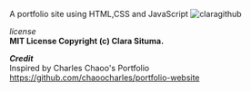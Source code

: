 A portfolio site using HTML,CSS and JavaScript
![claragithub](https://github.com/CSituma/Portfolio/blob/main/images/ezgif.com-gif-maker%20(6).gif)

*license*
</br>
**MIT License Copyright (c) Clara Situma.**

 ***Credit***
 <br>
Inspired by Charles Chaoo's Portfolio https://github.com/chaoocharles/portfolio-website


